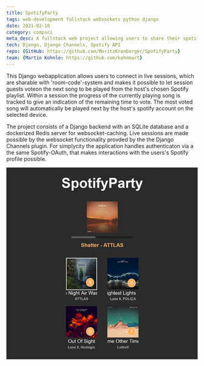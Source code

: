 ```yaml
---
title: SpotifyParty
tags: web-development fullstack websockets python django
date: 2021-02-10
category: compsci
meta_desc: A fullstack web project allowing users to share their spotify playlists and vote on the next song to be played
tech: Django, Django Channels, Spotify API
repo: {GitHub: https://github.com/MoritzKronberger/SpotifyParty}
team: {Martin Kohnle: https://github.com/kohnmart}
---
```


This Django webapplication allows users to connect in live sessions, which are sharable with 'room-code'-system and makes it possible to let session guests voteon the next song to be played from the host's chosen Spotify playlist.
Within a session the progress of the currently playing song is tracked to give an indication of the remaining time to vote. The most voted song will automatically be played next by the host's spotify account on the selected device.

The project consists of a Django backend with an SQLite database and a dockerized Redis server for websocket-caching.
Live sessions are made possible by the websocket functionality provded by the the Django Channels plugin.
For simplycity the application handles authenticaton via a the same Spotify-OAuth, that makes interactions with the users's Spotify profile possible.

![test image](../assets/images/thumbnails/spotify-party.png)
